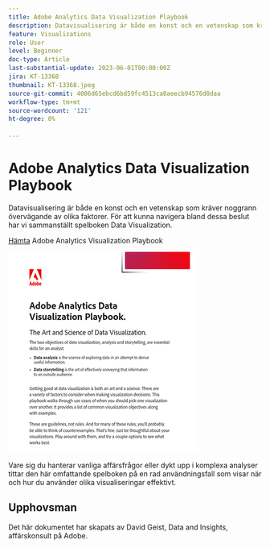 ```yaml
---
title: Adobe Analytics Data Visualization Playbook
description: Datavisualisering är både en konst och en vetenskap som kräver noggrann övervägande av olika faktorer. För att kunna navigera bland dessa beslut har vi sammanställt spelboken Data Visualization.
feature: Visualizations
role: User
level: Beginner
doc-type: Article
last-substantial-update: 2023-06-01T00:00:00Z
jira: KT-13368
thumbnail: KT-13368.jpeg
source-git-commit: 4006d65ebcd6bd59fc4513ca0aeecb94576d0daa
workflow-type: tm+mt
source-wordcount: '121'
ht-degree: 0%

---
```



# Adobe Analytics Data Visualization Playbook

Datavisualisering är både en konst och en vetenskap som kräver noggrann övervägande av olika faktorer. För att kunna navigera bland dessa beslut har vi sammanställt spelboken Data Visualization.


[Hämta](assets/adobe-analytics-data-visualization-playbook.pdf) Adobe Analytics Visualization Playbook

[![Playbook](assets/data-visualization-playbook-image.png)](assets/adobe-analytics-data-visualization-playbook.pdf)

Vare sig du hanterar vanliga affärsfrågor eller dykt upp i komplexa analyser tittar den här omfattande spelboken på en rad användningsfall som visar när och hur du använder olika visualiseringar effektivt.

## Upphovsman

Det här dokumentet har skapats av David Geist, Data and Insights, affärskonsult på Adobe.